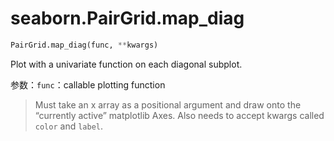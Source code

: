 # seaborn.PairGrid.map_diag

```py
PairGrid.map_diag(func, **kwargs)
```

Plot with a univariate function on each diagonal subplot.

参数：`func`：callable plotting function

> Must take an x array as a positional argument and draw onto the “currently active” matplotlib Axes. Also needs to accept kwargs called `color` and `label`.

